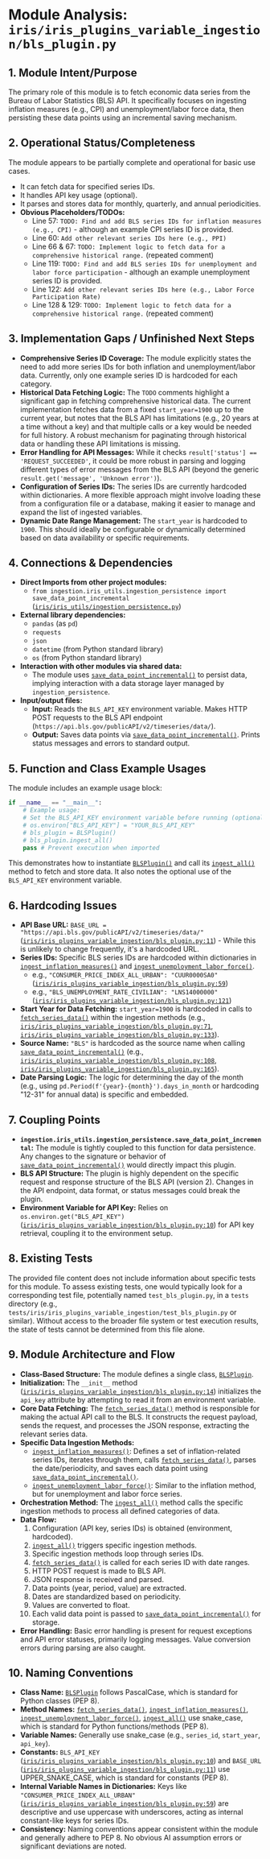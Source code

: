 # Module Analysis: `iris/iris_plugins_variable_ingestion/bls_plugin.py`

## 1. Module Intent/Purpose

The primary role of this module is to fetch economic data series from the Bureau of Labor Statistics (BLS) API. It specifically focuses on ingesting inflation measures (e.g., CPI) and unemployment/labor force data, then persisting these data points using an incremental saving mechanism.

## 2. Operational Status/Completeness

The module appears to be partially complete and operational for basic use cases.
- It can fetch data for specified series IDs.
- It handles API key usage (optional).
- It parses and stores data for monthly, quarterly, and annual periodicities.
- **Obvious Placeholders/TODOs:**
    - Line 57: `TODO: Find and add BLS series IDs for inflation measures (e.g., CPI)` - although an example CPI series ID is provided.
    - Line 60: `Add other relevant series IDs here (e.g., PPI)`
    - Line 66 & 67: `TODO: Implement logic to fetch data for a comprehensive historical range.` (repeated comment)
    - Line 119: `TODO: Find and add BLS series IDs for unemployment and labor force participation` - although an example unemployment series ID is provided.
    - Line 122: `Add other relevant series IDs here (e.g., Labor Force Participation Rate)`
    - Line 128 & 129: `TODO: Implement logic to fetch data for a comprehensive historical range.` (repeated comment)

## 3. Implementation Gaps / Unfinished Next Steps

- **Comprehensive Series ID Coverage:** The module explicitly states the need to add more series IDs for both inflation and unemployment/labor data. Currently, only one example series ID is hardcoded for each category.
- **Historical Data Fetching Logic:** The `TODO` comments highlight a significant gap in fetching comprehensive historical data. The current implementation fetches data from a fixed `start_year=1900` up to the current year, but notes that the BLS API has limitations (e.g., 20 years at a time without a key) and that multiple calls or a key would be needed for full history. A robust mechanism for paginating through historical data or handling these API limitations is missing.
- **Error Handling for API Messages:** While it checks `result['status'] == 'REQUEST_SUCCEEDED'`, it could be more robust in parsing and logging different types of error messages from the BLS API (beyond the generic `result.get('message', 'Unknown error')`).
- **Configuration of Series IDs:** The series IDs are currently hardcoded within dictionaries. A more flexible approach might involve loading these from a configuration file or a database, making it easier to manage and expand the list of ingested variables.
- **Dynamic Date Range Management:** The `start_year` is hardcoded to `1900`. This should ideally be configurable or dynamically determined based on data availability or specific requirements.

## 4. Connections & Dependencies

- **Direct Imports from other project modules:**
    - `from ingestion.iris_utils.ingestion_persistence import save_data_point_incremental` ([`iris/iris_utils/ingestion_persistence.py`](iris/iris_utils/ingestion_persistence.py))
- **External library dependencies:**
    - `pandas` (as `pd`)
    - `requests`
    - `json`
    - `datetime` (from Python standard library)
    - `os` (from Python standard library)
- **Interaction with other modules via shared data:**
    - The module uses [`save_data_point_incremental()`](iris/iris_utils/ingestion_persistence.py:line) to persist data, implying interaction with a data storage layer managed by `ingestion_persistence`.
- **Input/output files:**
    - **Input:** Reads the `BLS_API_KEY` environment variable. Makes HTTP POST requests to the BLS API endpoint (`https://api.bls.gov/publicAPI/v2/timeseries/data/`).
    - **Output:** Saves data points via [`save_data_point_incremental()`](iris/iris_utils/ingestion_persistence.py:line). Prints status messages and errors to standard output.

## 5. Function and Class Example Usages

The module includes an example usage block:
```python
if __name__ == "__main__":
    # Example usage:
    # Set the BLS_API_KEY environment variable before running (optional for basic usage)
    # os.environ["BLS_API_KEY"] = "YOUR_BLS_API_KEY"
    # bls_plugin = BLSPlugin()
    # bls_plugin.ingest_all()
    pass # Prevent execution when imported
```
This demonstrates how to instantiate [`BLSPlugin()`](iris/iris_plugins_variable_ingestion/bls_plugin.py:13) and call its [`ingest_all()`](iris/iris_plugins_variable_ingestion/bls_plugin.py:174) method to fetch and store data. It also notes the optional use of the `BLS_API_KEY` environment variable.

## 6. Hardcoding Issues

- **API Base URL:** `BASE_URL = "https://api.bls.gov/publicAPI/v2/timeseries/data/"` ([`iris/iris_plugins_variable_ingestion/bls_plugin.py:11`](iris/iris_plugins_variable_ingestion/bls_plugin.py:11)) - While this is unlikely to change frequently, it's a hardcoded URL.
- **Series IDs:** Specific BLS series IDs are hardcoded within dictionaries in [`ingest_inflation_measures()`](iris/iris_plugins_variable_ingestion/bls_plugin.py:56) and [`ingest_unemployment_labor_force()`](iris/iris_plugins_variable_ingestion/bls_plugin.py:118).
    - e.g., `"CONSUMER_PRICE_INDEX_ALL_URBAN": "CUUR0000SA0"` ([`iris/iris_plugins_variable_ingestion/bls_plugin.py:59`](iris/iris_plugins_variable_ingestion/bls_plugin.py:59))
    - e.g., `"BLS_UNEMPLOYMENT_RATE_CIVILIAN": "LNS14000000"` ([`iris/iris_plugins_variable_ingestion/bls_plugin.py:121`](iris/iris_plugins_variable_ingestion/bls_plugin.py:121))
- **Start Year for Data Fetching:** `start_year=1900` is hardcoded in calls to [`fetch_series_data()`](iris/iris_plugins_variable_ingestion/bls_plugin.py:18) within the ingestion methods (e.g., [`iris/iris_plugins_variable_ingestion/bls_plugin.py:71`](iris/iris_plugins_variable_ingestion/bls_plugin.py:71), [`iris/iris_plugins_variable_ingestion/bls_plugin.py:133`](iris/iris_plugins_variable_ingestion/bls_plugin.py:133)).
- **Source Name:** `"BLS"` is hardcoded as the source name when calling [`save_data_point_incremental()`](iris/iris_utils/ingestion_persistence.py:line) (e.g., [`iris/iris_plugins_variable_ingestion/bls_plugin.py:108`](iris/iris_plugins_variable_ingestion/bls_plugin.py:108), [`iris/iris_plugins_variable_ingestion/bls_plugin.py:165`](iris/iris_plugins_variable_ingestion/bls_plugin.py:165)).
- **Date Parsing Logic:** The logic for determining the day of the month (e.g., using `pd.Period(f'{year}-{month}').days_in_month` or hardcoding "12-31" for annual data) is specific and embedded.

## 7. Coupling Points

- **`ingestion.iris_utils.ingestion_persistence.save_data_point_incremental`:** The module is tightly coupled to this function for data persistence. Any changes to the signature or behavior of [`save_data_point_incremental()`](iris/iris_utils/ingestion_persistence.py:line) would directly impact this plugin.
- **BLS API Structure:** The plugin is highly dependent on the specific request and response structure of the BLS API (version 2). Changes in the API endpoint, data format, or status messages could break the plugin.
- **Environment Variable for API Key:** Relies on `os.environ.get("BLS_API_KEY")` ([`iris/iris_plugins_variable_ingestion/bls_plugin.py:10`](iris/iris_plugins_variable_ingestion/bls_plugin.py:10)) for API key retrieval, coupling it to the environment setup.

## 8. Existing Tests

The provided file content does not include information about specific tests for this module. To assess existing tests, one would typically look for a corresponding test file, potentially named `test_bls_plugin.py`, in a `tests` directory (e.g., `tests/iris/iris_plugins_variable_ingestion/test_bls_plugin.py` or similar). Without access to the broader file system or test execution results, the state of tests cannot be determined from this file alone.

## 9. Module Architecture and Flow

- **Class-Based Structure:** The module defines a single class, [`BLSPlugin`](iris/iris_plugins_variable_ingestion/bls_plugin.py:13).
- **Initialization:** The `__init__` method ([`iris/iris_plugins_variable_ingestion/bls_plugin.py:14`](iris/iris_plugins_variable_ingestion/bls_plugin.py:14)) initializes the `api_key` attribute by attempting to read it from an environment variable.
- **Core Data Fetching:** The [`fetch_series_data()`](iris/iris_plugins_variable_ingestion/bls_plugin.py:18) method is responsible for making the actual API call to the BLS. It constructs the request payload, sends the request, and processes the JSON response, extracting the relevant series data.
- **Specific Data Ingestion Methods:**
    - [`ingest_inflation_measures()`](iris/iris_plugins_variable_ingestion/bls_plugin.py:56): Defines a set of inflation-related series IDs, iterates through them, calls [`fetch_series_data()`](iris/iris_plugins_variable_ingestion/bls_plugin.py:18), parses the date/periodicity, and saves each data point using [`save_data_point_incremental()`](iris/iris_utils/ingestion_persistence.py:line).
    - [`ingest_unemployment_labor_force()`](iris/iris_plugins_variable_ingestion/bls_plugin.py:118): Similar to the inflation method, but for unemployment and labor force series.
- **Orchestration Method:** The [`ingest_all()`](iris/iris_plugins_variable_ingestion/bls_plugin.py:174) method calls the specific ingestion methods to process all defined categories of data.
- **Data Flow:**
    1. Configuration (API key, series IDs) is obtained (environment, hardcoded).
    2. [`ingest_all()`](iris/iris_plugins_variable_ingestion/bls_plugin.py:174) triggers specific ingestion methods.
    3. Specific ingestion methods loop through series IDs.
    4. [`fetch_series_data()`](iris/iris_plugins_variable_ingestion/bls_plugin.py:18) is called for each series ID with date ranges.
    5. HTTP POST request is made to BLS API.
    6. JSON response is received and parsed.
    7. Data points (year, period, value) are extracted.
    8. Dates are standardized based on periodicity.
    9. Values are converted to float.
    10. Each valid data point is passed to [`save_data_point_incremental()`](iris/iris_utils/ingestion_persistence.py:line) for storage.
- **Error Handling:** Basic error handling is present for request exceptions and API error statuses, primarily logging messages. Value conversion errors during parsing are also caught.

## 10. Naming Conventions

- **Class Name:** [`BLSPlugin`](iris/iris_plugins_variable_ingestion/bls_plugin.py:13) follows PascalCase, which is standard for Python classes (PEP 8).
- **Method Names:** [`fetch_series_data()`](iris/iris_plugins_variable_ingestion/bls_plugin.py:18), [`ingest_inflation_measures()`](iris/iris_plugins_variable_ingestion/bls_plugin.py:56), [`ingest_unemployment_labor_force()`](iris/iris_plugins_variable_ingestion/bls_plugin.py:118), [`ingest_all()`](iris/iris_plugins_variable_ingestion/bls_plugin.py:174) use snake_case, which is standard for Python functions/methods (PEP 8).
- **Variable Names:** Generally use snake_case (e.g., `series_id`, `start_year`, `api_key`).
- **Constants:** `BLS_API_KEY` ([`iris/iris_plugins_variable_ingestion/bls_plugin.py:10`](iris/iris_plugins_variable_ingestion/bls_plugin.py:10)) and `BASE_URL` ([`iris/iris_plugins_variable_ingestion/bls_plugin.py:11`](iris/iris_plugins_variable_ingestion/bls_plugin.py:11)) use UPPER_SNAKE_CASE, which is standard for constants (PEP 8).
- **Internal Variable Names in Dictionaries:** Keys like `"CONSUMER_PRICE_INDEX_ALL_URBAN"` ([`iris/iris_plugins_variable_ingestion/bls_plugin.py:59`](iris/iris_plugins_variable_ingestion/bls_plugin.py:59)) are descriptive and use uppercase with underscores, acting as internal constant-like keys for series IDs.
- **Consistency:** Naming conventions appear consistent within the module and generally adhere to PEP 8. No obvious AI assumption errors or significant deviations are noted.